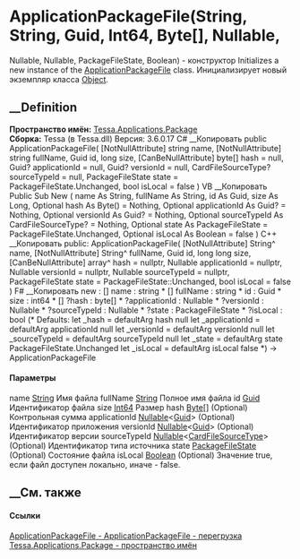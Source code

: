 # ApplicationPackageFile(String, String, Guid, Int64, Byte[], Nullable<Guid>,
Nullable<Guid>, Nullable<CardFileSourceType>, PackageFileState, Boolean) -
конструктор
Initializes a new instance of the
[ApplicationPackageFile](T_Tessa_Applications_Package_ApplicationPackageFile.htm)
class. Инициализирует новый экземпляр класса
[Object](https://learn.microsoft.com/dotnet/api/system.object).
## __Definition
 **Пространство имён:**
[Tessa.Applications.Package](N_Tessa_Applications_Package.htm)  
 **Сборка:** Tessa (в Tessa.dll) Версия: 3.6.0.17
C# __Копировать
     public ApplicationPackageFile(
    	[NotNullAttribute] string name,
    	[NotNullAttribute] string fullName,
    	Guid id,
    	long size,
    	[CanBeNullAttribute] byte[] hash = null,
    	Guid? applicationId = null,
    	Guid? versionId = null,
    	CardFileSourceType? sourceTypeId = null,
    	PackageFileState state = PackageFileState.Unchanged,
    	bool isLocal = false
    )
VB __Копировать
     Public Sub New ( 
    	<NotNullAttribute> name As String,
    	<NotNullAttribute> fullName As String,
    	id As Guid,
    	size As Long,
    	<CanBeNullAttribute> Optional hash As Byte() = Nothing,
    	Optional applicationId As Guid? = Nothing,
    	Optional versionId As Guid? = Nothing,
    	Optional sourceTypeId As CardFileSourceType? = Nothing,
    	Optional state As PackageFileState = PackageFileState.Unchanged,
    	Optional isLocal As Boolean = false
    )
C++ __Копировать
     public:
    ApplicationPackageFile(
    	[NotNullAttribute] String^ name, 
    	[NotNullAttribute] String^ fullName, 
    	Guid id, 
    	long long size, 
    	[CanBeNullAttribute] array<unsigned char>^ hash = nullptr, 
    	Nullable<Guid> applicationId = nullptr, 
    	Nullable<Guid> versionId = nullptr, 
    	Nullable<CardFileSourceType> sourceTypeId = nullptr, 
    	PackageFileState state = PackageFileState::Unchanged, 
    	bool isLocal = false
    )
F# __Копировать
     new : 
            [<NotNullAttribute>] name : string * 
            [<NotNullAttribute>] fullName : string * 
            id : Guid * 
            size : int64 * 
            [<CanBeNullAttribute>] ?hash : byte[] * 
            ?applicationId : Nullable<Guid> * 
            ?versionId : Nullable<Guid> * 
            ?sourceTypeId : Nullable<CardFileSourceType> * 
            ?state : PackageFileState * 
            ?isLocal : bool 
    (* Defaults:
            let _hash = defaultArg hash null
            let _applicationId = defaultArg applicationId null
            let _versionId = defaultArg versionId null
            let _sourceTypeId = defaultArg sourceTypeId null
            let _state = defaultArg state PackageFileState.Unchanged
            let _isLocal = defaultArg isLocal false
    *)
    -> ApplicationPackageFile
#### Параметры
name [String](https://learn.microsoft.com/dotnet/api/system.string)
     Имя файла 
fullName [String](https://learn.microsoft.com/dotnet/api/system.string)
     Полное имя файла 
id [Guid](https://learn.microsoft.com/dotnet/api/system.guid)
     Идентификатор файла 
size [Int64](https://learn.microsoft.com/dotnet/api/system.int64)
     Размер 
hash [Byte](https://learn.microsoft.com/dotnet/api/system.byte)[] (Optional)
     Контрольная сумма 
applicationId
[Nullable](https://learn.microsoft.com/dotnet/api/system.nullable-1)<[Guid](https://learn.microsoft.com/dotnet/api/system.guid)>
(Optional)
     Идентификатор приложения 
versionId
[Nullable](https://learn.microsoft.com/dotnet/api/system.nullable-1)<[Guid](https://learn.microsoft.com/dotnet/api/system.guid)>
(Optional)
     Идентификатор версии 
sourceTypeId
[Nullable](https://learn.microsoft.com/dotnet/api/system.nullable-1)<[CardFileSourceType](T_Tessa_Cards_CardFileSourceType.htm)>
(Optional)
     Идентификатор типа источника 
state [PackageFileState](T_Tessa_Applications_Package_PackageFileState.htm)
(Optional)
    Состояние файла
isLocal [Boolean](https://learn.microsoft.com/dotnet/api/system.boolean)
(Optional)
    Значение true, если файл доступен локально, иначе - false.
##  __См. также
#### Ссылки
[ApplicationPackageFile -
](T_Tessa_Applications_Package_ApplicationPackageFile.htm)
[ApplicationPackageFile -
перегрузка](Overload_Tessa_Applications_Package_ApplicationPackageFile__ctor.htm)
[Tessa.Applications.Package - пространство
имён](N_Tessa_Applications_Package.htm)
